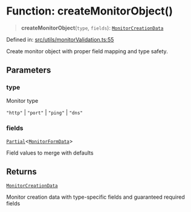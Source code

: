 # Function: createMonitorObject()

> **createMonitorObject**(`type`, `fields`): [`MonitorCreationData`](../interfaces/MonitorCreationData.md)

Defined in: [src/utils/monitorValidation.ts:55](https://github.com/Nick2bad4u/Uptime-Watcher/blob/main/src/utils/monitorValidation.ts#L55)

Create monitor object with proper field mapping and type safety.

## Parameters

### type

Monitor type

`"http"` | `"port"` | `"ping"` | `"dns"`

### fields

[`Partial`](https://www.typescriptlang.org/docs/handbook/utility-types.html#partialtype)\<[`MonitorFormData`](../../../types/monitorFormData/type-aliases/MonitorFormData.md)\>

Field values to merge with defaults

## Returns

[`MonitorCreationData`](../interfaces/MonitorCreationData.md)

Monitor creation data with type-specific fields and guaranteed
  required fields
